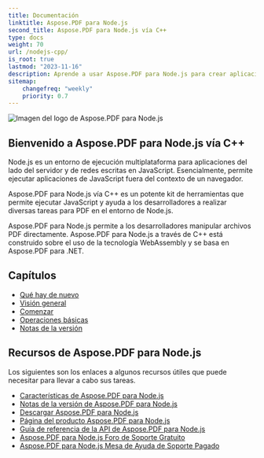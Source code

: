 ```yaml
---
title: Documentación
linktitle: Aspose.PDF para Node.js
second_title: Aspose.PDF para Node.js vía C++
type: docs
weight: 70
url: /nodejs-cpp/
is_root: true
lastmod: "2023-11-16"
description: Aprende a usar Aspose.PDF para Node.js para crear aplicaciones para el procesamiento de documentos PDF en el entorno de Node.js.
sitemap:
    changefreq: "weekly"
    priority: 0.7
---
```


![Imagen del logo de Aspose.PDF para Node.js](aspose_pdf-for-nodejs-cpp.png)

## Bienvenido a Aspose.PDF para Node.js vía C++

Node.js es un entorno de ejecución multiplataforma para aplicaciones del lado del servidor y de redes escritas en JavaScript. Esencialmente, permite ejecutar aplicaciones de JavaScript fuera del contexto de un navegador.

Aspose.PDF para Node.js vía C++ es un potente kit de herramientas que permite ejecutar JavaScript y ayuda a los desarrolladores a realizar diversas tareas para PDF en el entorno de Node.js.

Aspose.PDF para Node.js permite a los desarrolladores manipular archivos PDF directamente.
 Aspose.PDF para Node.js a través de C++ está construido sobre el uso de la tecnología WebAssembly y se basa en Aspose.PDF para .NET.

## Capítulos

- [Qué hay de nuevo](/pdf/nodejs-cpp/whatsnew/)
- [Visión general](/pdf/nodejs-cpp/overview/)
- [Comenzar](/pdf/nodejs-cpp/get-started/)
- [Operaciones básicas](/pdf/nodejs-cpp/basic-operations/)
- [Notas de la versión](https://releases.aspose.com/pdf/nodejscpp/release-notes/)

## Recursos de Aspose.PDF para Node.js

Los siguientes son los enlaces a algunos recursos útiles que puede necesitar para llevar a cabo sus tareas.

- [Características de Aspose.PDF para Node.js](/pdf/nodejs-cpp/key-features/)
- [Notas de la versión de Aspose.PDF para Node.js](https://releases.aspose.com/pdf/nodejscpp/release-notes/)
- [Descargar Aspose.PDF para Node.js](https://releases.aspose.com/pdf/nodejscpp/)
- [Página del producto Aspose.PDF para Node.js](https://products.aspose.com/pdf/nodejs-cpp/)
- [Guía de referencia de la API de Aspose.PDF para Node.js](https://reference.aspose.com/pdf/nodejs-cpp/)
- [Aspose.PDF para Node.js Foro de Soporte Gratuito](https://forum.aspose.com/c/pdf/10)
- [Aspose.PDF para Node.js Mesa de Ayuda de Soporte Pagado](https://helpdesk.aspose.com/)